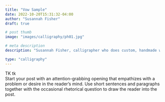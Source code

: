 ```yaml
---
title: "Vow Sample"
date: 2022-10-20T15:31:32-04:00
author: "Susannah Fisher"
draft: true

# post thumb
image: "images/calligraphy/ph01.jpg"

# meta description
description: "Susannah Fisher, calligrapher who does custom, handmade work, mostly for weddings and other events"

type: "calligraphy"
---
```


<figcaption>TK tk</figcaption>
Start your post with an attention-grabbing opening that empathizes with a problem or desire in the reader’s mind. Use short sentences and paragraphs together with the occasional rhetorical question to draw the reader into the post. 

